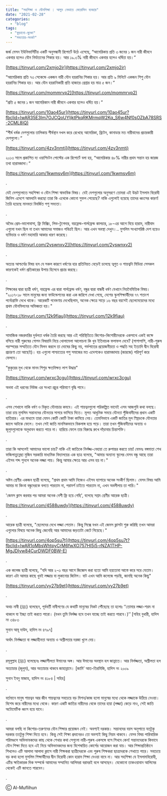 ```yaml
---
title: "সহশিক্ষা ও যৌনশিক্ষা : আগুন নেভাতে কেরোসিন ব্যবহার"
date: "2021-02-28"
categories: 
  - "blog"
tags: 
  - "কুড়ানো-মুক্তো"
  - "সভ্যতার-সংকট"
---
```


জর্জ মেসন ইউনিভার্সিটির একটি অনুসন্ধানী রিপোর্টে উঠে এসেছে, “আমেরিকায় প্রতি ৩ জনের ১ জন নারী জীবনে একবার হলেও যৌন নির্যাতনের শিকার হয়। আর ১৯.৩% নারী জীবনে একবার হলেও ধর্ষিতা হয়।”

[https://tinyurl.com/2xmjo2ir](https://tinyurl.com/2xmjo2ir)

“আমেরিকায় প্রতি ৭৩ সেকেন্ডে একজন নারী যৌন হয়রানির শিকার হয়। আর প্রতি ৯ মিনিটে একজন শিশু যৌন হয়রানির শিকার হয়। আর যৌন হয়রানিকারী প্রতি হাজারে গ্রেপ্তার হয় মাত্র ৫ জন।”

[https://tinyurl.com/mommrvp2](https://tinyurl.com/mommrvp2)

“প্রতি ৫ জনের ১ জন আমেরিকান নারী জীবনে একবার হলেও ধর্ষিত হয়।”

[https://tinyurl.com/10ao45ur](https://tinyurl.com/10ao45ur?fbclid=IwAR35E3Im7OJCQoUYIjktPkqRKMrmqW2Kq_S6w4Nf0sOZbA78SRS-2CML8IQ)

“শীর্ষ ধর্ষক দেশগুলোর তালিকায় শীর্ষস্থান দখল করে রেখেছে আমেরিকা, ব্রিটেন, কানাডার মত নারীবাদের প্রচারকারী দেশগুলো।”

[https://tinyurl.com/4zv3nmtj](https://tinyurl.com/4zv3nmtj)

২০১৩ সালে প্রকাশিত দ্য ওয়াশিংটন পোস্টের এক রিপোর্টে বলা হয়, “আমেরিকার ৪৮% নারীর প্রথম সন্তান হয় জারজ তথা হারামজাদা।”

[https://tinyurl.com/1kwmsv6m](https://tinyurl.com/1kwmsv6m)

.

যেই দেশগুলোতে সহশিক্ষা ও যৌন শিক্ষা স্বাভাবিক বিষয়। যেই দেশগুলোর অনুসরণে তোমরা এই উদ্ভট ইসলাম বিরোধী জিনিস এদেশে আমদানি করছো তারা কি এথেকে কোনো সুফল পেয়েছে? নাকি এগুলোই হয়েছে তাদের ধ্বংসের কারণ! তৈরি হয়েছে মানবতা বিবর্জিত পশু সভ্যতা।

.

অবৈধ প্রেম-ভালোবাসা, ফ্রি মিক্সিং, লিভ-টুগেদার, বয়ফ্রেন্ড-গার্লফ্রেন্ড কালচার, ১৮-এর আগে বিয়ে হারাম, নারীবাদ এগুলো যখন ছিল না তখন আমাদের সমাজও পবিত্রই ছিল। আর এখন অবস্থা দেখুন।.. মুসলিম সংখ্যাগরিষ্ঠ দেশ হয়েও ব্যভিচার ও ধর্ষণ মহামারি আকার ধারণ করেছে।

[https://tinyurl.com/2yswnxv2](https://tinyurl.com/2yswnxv2)

.

অত্যন্ত আশ্চর্যের বিষয় হল যে সকল কারণে ধর্ষণের হার প্রতিনিয়ত বেড়েই চলেছে ত্বগুত ও শায়ত্বনি মিডিয়া সেসকল কারণকেই ধর্ষণ প্রতিকারের উপায় হিসেবে প্রচার করছে।

.

শিক্ষকের দ্বারা ছাত্রী ধর্ষণ, বয়ফ্রেন্ড এর দ্বারা গার্লফ্রেন্ড ধর্ষণ, বন্ধুর দ্বারা বান্ধবী ধর্ষণ যেখানে নিত্তনৈমিত্তিক বিষয়। "২০১৭-১৮ সালে মানুষের জন্য ফাউন্ডেশনের করা এক জরিপে দেখা গেছে, দেশের স্কুলশিক্ষার্থীদের ৭৭ শতাংশ পর্নোগ্রাফি দেখে থাকে। আরেকটি গবেষণায় দেখেছিলাম, অনেক ক্ষেত্রে সাড়ে ১৬ বছর বয়সেই ছেলেমেয়েদের মধ্যে প্রথম যৌনমিলনের অভিজ্ঞতা হয়।"

[https://tinyurl.com/12k9fiau](https://tinyurl.com/12k9fiau)

.

সামাজিক নজরদারির দুর্বলতা ধর্ষক তৈরি করছে আর এই পরিস্থিতিতে কিশোর-কিশোরীদেরকে একসাথে একই কক্ষে বসিয়ে নারী পুরুষের গোপন বিষয়াদি নিয়ে খোলামেলা আলোচনা কি খুব ইতিবাচক ফলাফল দেবে? (পাশাপাশি, নারী-পুরুষ পরস্পরের সম্মতিতে যৌন মিলন করলে তা দোষের কিছু নয়, গর্ভপাতের প্রয়োজনীয়তা ও পদ্ধতি সহ ইত্যাদি দ্বীন বিরোধী প্রচারণা তো আছেই)। হয় এগুলো পাশ্চাত্যের পশু সমাজের মত এদেশকেও হারামজাদায় (জারজে) পরিপূর্ণ করে ফেলবে।

“কুকুরের মুখ থেকে মানব শিশুর ক্ষতবিক্ষত লাশ উদ্ধার"

[https://tinyurl.com/wrxc3cgu](https://tinyurl.com/wrxc3cgu)

অথবা এই ধরনের নিউজ এর সংখ্যা প্রচুর পরিমাণে বৃদ্ধি পাবে।

.

এসব শেখালে নাকি ধর্ষণ ও বিকৃত যৌনাচার কমবে। এই শায়ত্বনগুলো পরিকল্পিত ভাবেই এসব আজগুবি কথা বলছে। তারা চায় মুসলিম সন্তানদের যৌনতার সাগরে ভাসিয়ে দিতে। মূলত আধুনিক সময়ে যৌনতা পুঁজিবাদীদের প্রধান একটি হাতিয়ার। এর মাধ্যমে তারা যেমন কোটি কোটি টাকা কামিয়ে নেয়। তেমনিভাবে একটি জাতির মূল স্প্রিডকে যৌনতার জালে আটকে ফেলে। তখন সেই জাতি মানসিকভাবে বিকলাঙ্গ হয়ে পড়ে। তারা তখন পুঁজিবাদীদের অন্যায় ও জুলুমগুলোকে অনুধাবন করতে পারে না। হারিয়ে ফেলে তার বিরুদ্ধে রুখে দাঁড়াবার চিন্তাশক্তি।

.

তারা কি আসলেই আমাদের ভালো চায়? নাকি এই জাতিকে নির্লজ্জ-বেহায়া তে রুপান্তর করতে চায়! যেমনঃ বঙ্গমাতা শেখ ফজিলাতুন্নেছা মুজিব সরকারি মাধ্যমিক বিদ্যালয়ের এক ছাত্র বলেছে, "আমার অন্যান্য স্কুলের যেসব বন্ধু আছে তারা এইসব শব্দ শুনলে অনেক লজ্জা পায়। কিন্তু আমার ক্ষেত্রে আর এসব হয় না।"

.

অষ্টম শ্রেণীর একজন ছাত্রী বলেছে, "প্রথম প্রথম আমি নিজেও এইসব ব্যাপারে অনেক সংকীর্ণ ছিলাম। যেসব বিষয় আমি আমার মা কিংবা বন্ধুদেরকে বলতে পারতাম না, পরামর্শ চাইতে পারতাম না, এখন অবলীলায় তা পারি।"

'জেমস ক্লাস করবার পর আমরা অনেক বেশী ফ্রি হয়ে গেছি', বলেছে সপ্তম শ্রেণীর আরেক ছাত্রী।

[https://tinyurl.com/4588uwdy](https://tinyurl.com/4588uwdy)

.

আরেক ছাত্রী বলেছে, "ছেলেদের দেখে লজ্জা পেতাম। কিন্তু সিক্সে যখন এই জেমস ক্লাসটা শুরু করিছি তখন আমরা এগুলোর বিষয়ে অনেক কিছু জেনেছি আর আমাদের জড়তাটা কেটে গিয়েছে।"

[https://tinyurl.com/4op5su7t](https://tinyurl.com/4op5su7t?fbclid=IwAR1oMbsWhtpyCrM6fwXO757HI5i5-rNZA1THP-MgJDIyw84CurDWDF0BW-E)

.

এক কলেজ ছাত্রী বলেছে, "যদি আর ২-৩ বছর আগে জিজ্ঞেস করা হতো আমি হয়তোবা আস্তে করে সরে যেতাম। কারণ এটা আমার কাছে খুবই লজ্জার বা লুকানোর জিনিস। বাট এখন আমি কলেজে পড়ছি, জানছি অনেক কিছু"

[https://tinyurl.com/vy27b9et](https://tinyurl.com/vy27b9et)

.

অথচ নাবী (ﷺ) বলেছেন, পূর্ববর্তী নাবীগণের যে কথাটি মানুষের নিকট পৌঁছেছে তা হলোঃ ‘‘তোমার লজ্জা-শরম না থাকলে যা ইচ্ছা তাই করতে পারো। (যখন তুমি নির্লজ্জ হবে তখন যাচ্ছে তাই করতে পারবে।)’’ \[সহিহ বুখারী, হাদিস নং ৩৪৮৩

সুনান আবূ দাউদ, হাদিস নং ৪৭৯৭\]

অর্থাৎ নির্লজ্জতা বা লজ্জাহীনতা অন্যায় ও অশ্লীলতার দরজা খুলে দেয়।

.

রসূলুল্লাহ (ﷺ) বলেছেনঃ লজ্জাশীলতা ঈমানের অঙ্গ। আর ঈমানের অবস্থান হল জান্নাতে। আর নির্লজ্জতা, অশ্লীলতা হল অত্যাচার (জুলুম), আর অত্যাচার থাকবে জাহান্নামে। \[জামি’ আত-তিরমিজি, হাদিস নং ২০০৯

সুনান ইবনু মাজাহ, হাদিস নং ৪১৮৪ | সহিহ\]

.

বর্তমানে মানুষ শায়ত্বন আর জীন শায়ত্বনের সবচেয়ে বড় মিশন/কাজ হলো মানুষের মধ্যে থেকে লজ্জাকে উঠিয়ে নেওয়া। বিশেষ করে নারীদের মধ্যে থেকে। কারণ একটি জাতির নারীদের থেকে তাদের হায়া (লজ্জা) কেড়ে নাও, সেই জাতি অটোমেটিক ধ্বংস হয়ে যাবে।

.

আমরা বলছি না কিশোর-তরুণদের যৌন শিক্ষার প্রয়োজন নেই। অবশ্যই দরকার। সন্তানদের বয়স অনুপাতে যতটুকু দরকার ততটুকু শিক্ষা দিতে হবে। কিন্তু সেই শিক্ষা প্রদানেরও তো অবশ্যই কিছু নিয়ম থাকবে। যেসব বিষয় পারিবারিক পরিমণ্ডলে অভিভাবকদের কাছ থেকে শেখার কথা সেগুলো নারী-পুরুষ একসঙ্গে বসে শিখবে কেন! সন্তানদেরকে কিভাবে যৌন শিক্ষা দিতে হবে এই নিয়ে অভিভাবকদের জন্য বিশেষায়িত কোর্সের আয়োজন করা যায়। আর শিক্ষাপ্রতিষ্ঠানে শিখলেও এটি আলাদা আলাদা ক্লাসে নারী শিক্ষকরা ছাত্রীদেরকে এবং পুরুষ শিক্ষকরা ছাত্রদেরকে শেখাতে পারে। সবচেয়ে বড় কথা হলো মুসলিম শিক্ষার্থীদের দ্বীন বিরোধী কোন হারাম শিক্ষা দেওয়া যাবে না। আর সহশিক্ষা যে ইসলামবিরোধী, এটির ক্ষতিকারক দিক সম্পর্কে আমাদের সম্মানিত আলিমরা বরাবরই বলে আসছেন। যেকোনো তাকওয়াবান আলিমের থেকেই এটি জানতে পারবেন।

.

Ⓒ Al-Muflihun
